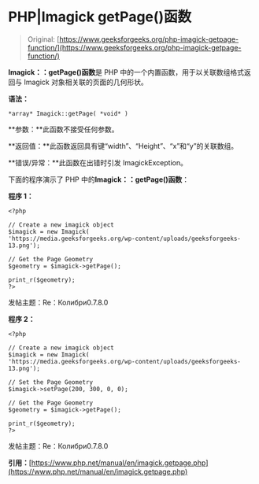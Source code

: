 # PHP|Imagick getPage()函数

> Original: [https://www.geeksforgeeks.org/php-imagick-getpage-function/](https://www.geeksforgeeks.org/php-imagick-getpage-function/)

**Imagick：：getPage()函数**是 PHP 中的一个内置函数，用于以关联数组格式返回与 Imagick 对象相关联的页面的几何形状。

**语法：**

```
*array* Imagick::getPage( *void* )
```

**参数：**此函数不接受任何参数。

**返回值：**此函数返回具有键“width”、“Height”、“x”和“y”的关联数组。

**错误/异常：**此函数在出错时引发 ImagickException。

下面的程序演示了 PHP 中的**Imagick：：getPage()函数**：

**程序 1：**

```
<?php

// Create a new imagick object
$imagick = new Imagick(
'https://media.geeksforgeeks.org/wp-content/uploads/geeksforgeeks-13.png');

// Get the Page Geometry
$geometry = $imagick->getPage();

print_r($geometry);
?>
```

发帖主题：Re：Колибри0.7.8.0

**程序 2：**

```
<?php

// Create a new imagick object
$imagick = new Imagick(
'https://media.geeksforgeeks.org/wp-content/uploads/geeksforgeeks-13.png');

// Set the Page Geometry
$imagick->setPage(200, 300, 0, 0);

// Get the Page Geometry
$geometry = $imagick->getPage();

print_r($geometry);
?>
```

发帖主题：Re：Колибри0.7.8.0

**引用：**[https://www.php.net/manual/en/imagick.getpage.php](https://www.php.net/manual/en/imagick.getpage.php)